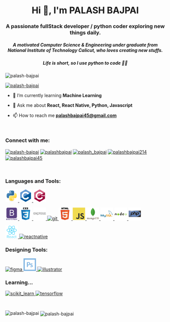 <h1 align="center">Hi 👋, I'm PALASH BAJPAI</h1>
<h3 align="center">A passionate fullStack developer / python coder exploring new things daily.</h3>
<h5 align="center">A motivated Computer Science & Engineering under graduate from National Institute of Technology Calicut, who loves creating new stuffs.</h5>
<h5 align="center">Life is short, so I use python to code 👨‍💻 </h5>


<p align="left"> <img src="https://komarev.com/ghpvc/?username=palash-bajpai&label=Profile%20views&color=0e75b6&style=flat" alt="palash-bajpai" /> </p>

<p align="left"> <a href="https://github.com/ryo-ma/github-profile-trophy"><img src="https://github-profile-trophy.vercel.app/?username=palash-bajpai&theme=darkhub&row=2&column=3&margin-w=5&margin-h=5" alt="palash-bajpai" /></a> </p>


- 🌱 I’m currently learning **Machine Learning**

- 💬 Ask me about **React, React Native, Python, Javascript**

- 📫 How to reach me **palashbajpai45@gmail.com**

<br/>

<h3 align="left">Connect with me:</h3>
<p align="left">
<a href="https://linkedin.com/in/palash-bajpai" target="blank"><img align="center" src="https://raw.githubusercontent.com/rahuldkjain/github-profile-readme-generator/master/src/images/icons/Social/linked-in-alt.svg" alt="palash-bajpai" height="30" width="40" /></a>
<a href="https://instagram.com/palashbajpai" target="blank"><img align="center" src="https://raw.githubusercontent.com/rahuldkjain/github-profile-readme-generator/master/src/images/icons/Social/instagram.svg" alt="palashbajpai" height="30" width="40" /></a>
<a href="https://www.codechef.com/users/palash_bajpai" target="blank"><img align="center" src="https://cdn.jsdelivr.net/npm/simple-icons@3.1.0/icons/codechef.svg" alt="palash_bajpai" height="30" width="40" /></a>
<a href="https://www.leetcode.com/palashbajpai214" target="blank"><img align="center" src="https://raw.githubusercontent.com/rahuldkjain/github-profile-readme-generator/master/src/images/icons/Social/leet-code.svg" alt="palashbajpai214" height="30" width="40" /></a>
<a href="https://auth.geeksforgeeks.org/user/palashbajpai45" target="blank"><img align="center" src="https://raw.githubusercontent.com/rahuldkjain/github-profile-readme-generator/master/src/images/icons/Social/geeks-for-geeks.svg" alt="palashbajpai45" height="30" width="40" /></a>
</p>

<br/>


<h3 align="left">Languages and Tools:</h3>
<p align="left"> 
  <a href="https://www.python.org" target="_blank"> <img src="https://raw.githubusercontent.com/devicons/devicon/master/icons/python/python-original.svg" alt="python" width="40" height="40"/> </a>
  <a href="https://www.cprogramming.com/" target="_blank"> <img src="https://raw.githubusercontent.com/devicons/devicon/master/icons/c/c-original.svg" alt="c" width="40" height="40"/> </a> 
  <a href="https://www.w3schools.com/cpp/" target="_blank"> <img src="https://raw.githubusercontent.com/devicons/devicon/master/icons/cplusplus/cplusplus-original.svg" alt="cplusplus" width="40" height="40"/> </a>
  
  <a href="https://getbootstrap.com" target="_blank"> <img src="https://raw.githubusercontent.com/devicons/devicon/master/icons/bootstrap/bootstrap-plain-wordmark.svg" alt="bootstrap" width="40" height="40"/> </a> 
  <a href="https://www.w3schools.com/css/" target="_blank"> <img src="https://raw.githubusercontent.com/devicons/devicon/master/icons/css3/css3-original-wordmark.svg" alt="css3" width="40" height="40"/> </a> 
  <a href="https://expressjs.com" target="_blank"> <img src="https://raw.githubusercontent.com/devicons/devicon/master/icons/express/express-original-wordmark.svg" alt="express" width="40" height="40"/> </a> 
   <a href="https://git-scm.com/" target="_blank"> <img src="https://www.vectorlogo.zone/logos/git-scm/git-scm-icon.svg" alt="git" width="40" height="40"/> </a> <a href="https://www.w3.org/html/" target="_blank"> <img src="https://raw.githubusercontent.com/devicons/devicon/master/icons/html5/html5-original-wordmark.svg" alt="html5" width="40" height="40"/> </a> <a href="https://developer.mozilla.org/en-US/docs/Web/JavaScript" target="_blank"> <img src="https://raw.githubusercontent.com/devicons/devicon/master/icons/javascript/javascript-original.svg" alt="javascript" width="40" height="40"/> </a> <a href="https://www.mongodb.com/" target="_blank"> <img src="https://raw.githubusercontent.com/devicons/devicon/master/icons/mongodb/mongodb-original-wordmark.svg" alt="mongodb" width="40" height="40"/> </a> <a href="https://www.mysql.com/" target="_blank"> <img src="https://raw.githubusercontent.com/devicons/devicon/master/icons/mysql/mysql-original-wordmark.svg" alt="mysql" width="40" height="40"/> </a> <a href="https://nodejs.org" target="_blank"> <img src="https://raw.githubusercontent.com/devicons/devicon/master/icons/nodejs/nodejs-original-wordmark.svg" alt="nodejs" width="40" height="40"/> </a>  <a href="https://www.php.net" target="_blank"> <img src="https://raw.githubusercontent.com/devicons/devicon/master/icons/php/php-original.svg" alt="php" width="40" height="40"/> </a>
  
  
  <a href="https://reactjs.org/" target="_blank"> <img src="https://raw.githubusercontent.com/devicons/devicon/master/icons/react/react-original-wordmark.svg" alt="react" width="40" height="40"/> </a> <a href="https://reactnative.dev/" target="_blank"> <img src="https://reactnative.dev/img/header_logo.svg" alt="reactnative" width="40" height="40"/> </a> 

</p>



<h3 align="left">Designing Tools:</h3>
<p align="left"> 
  <a href="https://www.figma.com/" target="_blank"> <img src="https://www.vectorlogo.zone/logos/figma/figma-icon.svg" alt="figma" width="40" height="40"/> </a>
  <a href="https://www.photoshop.com/en" target="_blank"> <img src="https://raw.githubusercontent.com/devicons/devicon/master/icons/photoshop/photoshop-line.svg" alt="photoshop"   width="40" height="40"/> </a>
  <a href="https://www.adobe.com/in/products/illustrator.html" target="_blank"> <img src="https://www.vectorlogo.zone/logos/adobe_illustrator/adobe_illustrator-icon.svg" alt="illustrator" width="40" height="40"/> </a> 
  
</p>

<p align="left"> 
<h3 align="left">Learning...</h3>
<a href="https://scikit-learn.org/" target="_blank"> <img src="https://upload.wikimedia.org/wikipedia/commons/0/05/Scikit_learn_logo_small.svg" alt="scikit_learn" width="40" height="40"/> </a> <a href="https://www.tensorflow.org" target="_blank"> <img src="https://www.vectorlogo.zone/logos/tensorflow/tensorflow-icon.svg" alt="tensorflow" width="40" height="40"/> </a> </p>

<br/>


<p><img align="left" src="https://github-readme-stats.vercel.app/api/top-langs?username=palash-bajpai&show_icons=true&locale=en&layout=compact&theme=dark&hide_border=True&margin-h=8 " alt="palash-bajpai" /></p>

<p>&nbsp;<img align="center" src="https://github-readme-stats.vercel.app/api?username=palash-bajpai&show_icons=true&locale=en&theme=dark&hide_border=True " alt="palash-bajpai" /></p>
